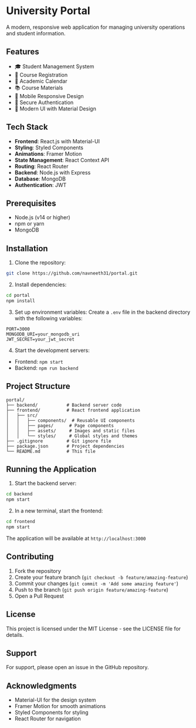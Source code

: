 # University Portal

A modern, responsive web application for managing university operations and student information.

## Features

- 🎓 Student Management System
- 📝 Course Registration
- 📅 Academic Calendar
- 📚 Course Materials
- 📱 Mobile Responsive Design
- 🔐 Secure Authentication
- 🎨 Modern UI with Material Design

## Tech Stack

- **Frontend**: React.js with Material-UI
- **Styling**: Styled Components
- **Animations**: Framer Motion
- **State Management**: React Context API
- **Routing**: React Router
- **Backend**: Node.js with Express
- **Database**: MongoDB
- **Authentication**: JWT

## Prerequisites

- Node.js (v14 or higher)
- npm or yarn
- MongoDB

## Installation

1. Clone the repository:
```bash
git clone https://github.com/navneeth31/portal.git
```

2. Install dependencies:
```bash
cd portal
npm install
```

3. Set up environment variables:
Create a `.env` file in the backend directory with the following variables:
```
PORT=3000
MONGODB_URI=your_mongodb_uri
JWT_SECRET=your_jwt_secret
```

4. Start the development servers:
- Frontend: `npm start`
- Backend: `npm run backend`

## Project Structure

```
portal/
├── backend/           # Backend server code
├── frontend/          # React frontend application
│   ├── src/
│   │   ├── components/  # Reusable UI components
│   │   ├── pages/      # Page components
│   │   ├── assets/     # Images and static files
│   │   └── styles/     # Global styles and themes
├── .gitignore         # Git ignore file
├── package.json       # Project dependencies
└── README.md          # This file
```

## Running the Application

1. Start the backend server:
```bash
cd backend
npm start
```

2. In a new terminal, start the frontend:
```bash
cd frontend
npm start
```

The application will be available at `http://localhost:3000`

## Contributing

1. Fork the repository
2. Create your feature branch (`git checkout -b feature/amazing-feature`)
3. Commit your changes (`git commit -m 'Add some amazing feature'`)
4. Push to the branch (`git push origin feature/amazing-feature`)
5. Open a Pull Request

## License

This project is licensed under the MIT License - see the LICENSE file for details.

## Support

For support, please open an issue in the GitHub repository.

## Acknowledgments

- Material-UI for the design system
- Framer Motion for smooth animations
- Styled Components for styling
- React Router for navigation
